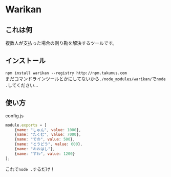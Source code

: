 # Warikan
## これは何
複数人が支払った場合の割り勘を解決するツールです。
## インストール
`npm install warikan --registry http://npm.takumus.com`  
まだコマンドラインツールとかにしてないから`./node_modules/warikan/`で`node .`してください...
## 使い方
config.js
```js
module.exports = [
    {name: "しゅん", value: 1000},
    {name: "たくむ", value: 7000},
    {name: "での", value: 500},
    {name: "とうどう", value: 600},
    {name: "おおはし"},
    {name: "すわ", value: 1200}
];
```
これで`node .`するだけ！